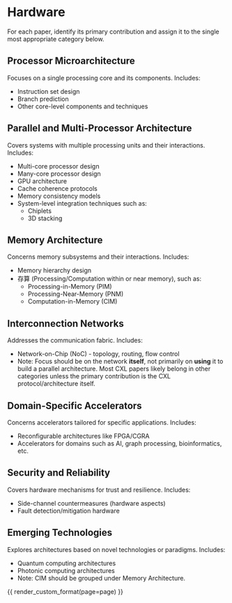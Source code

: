 # Hardware

For each paper, identify its primary contribution and assign it to the single most appropriate category below.

## Processor Microarchitecture

Focuses on a single processing core and its components. Includes:

* Instruction set design
* Branch prediction
* Other core-level components and techniques

## Parallel and Multi-Processor Architecture

Covers systems with multiple processing units and their interactions. Includes:

* Multi-core processor design
* Many-core processor design
* GPU architecture
* Cache coherence protocols
* Memory consistency models
* System-level integration techniques such as:
    * Chiplets
    * 3D stacking

## Memory Architecture

Concerns memory subsystems and their interactions. Includes:

* Memory hierarchy design
* 存算 (Processing/Computation within or near memory), such as:
    * Processing-in-Memory (PIM)
    * Processing-Near-Memory (PNM)
    * Computation-in-Memory (CIM)

## Interconnection Networks

Addresses the communication fabric. Includes:

* Network-on-Chip (NoC) - topology, routing, flow control
* Note: Focus should be on the network **itself**, not primarily on **using** it to build a parallel architecture. Most CXL papers likely belong in other categories unless the primary contribution is the CXL protocol/architecture itself.

## Domain-Specific Accelerators

Concerns accelerators tailored for specific applications. Includes:

* Reconfigurable architectures like FPGA/CGRA
* Accelerators for domains such as AI, graph processing, bioinformatics, etc.

## Security and Reliability

Covers hardware mechanisms for trust and resilience. Includes:

* Side-channel countermeasures (hardware aspects)
* Fault detection/mitigation hardware

## Emerging Technologies

Explores architectures based on novel technologies or paradigms. Includes:

* Quantum computing architectures
* Photonic computing architectures
* Note: CIM should be grouped under Memory Architecture.

{{ render_custom_format(page=page) }}
